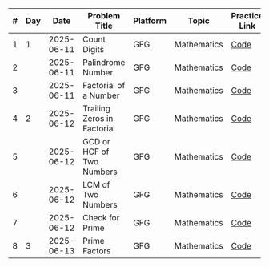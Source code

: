 | #   | Day | Date       | Problem Title               | Platform | Topic        | Practice Link                                                                 | Resources                                                                                   | Status |
|-----|-----|------------|-----------------------------|----------|--------------|-------------------------------------------------------------------------------|---------------------------------------------------------------------------------------------|--------|
| 1   | 1   | 2025-06-11 | Count Digits                | GFG      | Mathematics  | [Code](https://github.com/AnilVadthyavath/dsa-daily-log/tree/main/Mathematics/001-Count-digits) | [GFG](https://www.geeksforgeeks.org/program-count-digits-integer-3-different-methods/)       | ✅     |
| 2   |    | 2025-06-11 | Palindrome Number           | GFG      | Mathematics  | [Code](https://github.com/AnilVadthyavath/dsa-daily-log/tree/main/Mathematics/002-Palindrome-number) | [GFG](https://www.geeksforgeeks.org/c-program-check-given-string-palindrome/)                | ✅     |
| 3   |    | 2025-06-11 | Factorial of a Number       | GFG      | Mathematics  | [Code](https://github.com/AnilVadthyavath/dsa-daily-log/tree/main/Mathematics/003-Factorial-of-a-number) | [GFG](https://www.geeksforgeeks.org/program-for-factorial-of-a-number/)                      | ✅     |
| 4   | 2   | 2025-06-12 | Trailing Zeros in Factorial | GFG      | Mathematics  | [Code](https://github.com/AnilVadthyavath/dsa-daily-log/tree/main/Mathematics/004-Trailing-Zeros-in-Factorial) | [GFG](https://www.geeksforgeeks.org/count-trailing-zeroes-factorial-number/)                | ✅     |
| 5   |    | 2025-06-12 | GCD or HCF of Two Numbers   | GFG      | Mathematics  | [Code](https://github.com/AnilVadthyavath/dsa-daily-log/tree/main/Mathematics/005-GCD-or-HCF-of-two-Numbers) | [GFG](https://www.geeksforgeeks.org/c-program-find-gcd-hcf-two-numbers/)                     | ✅     |
| 6   |    | 2025-06-12 | LCM of Two Numbers          | GFG      | Mathematics  | [Code](https://github.com/AnilVadthyavath/dsa-daily-log/tree/main/Mathematics/006-LCM-of-Two-Numbers) | [GFG](https://www.geeksforgeeks.org/program-to-find-lcm-of-two-numbers/)                     | ✅     |
| 7   |    | 2025-06-12 | Check for Prime             | GFG      | Mathematics  | [Code](https://github.com/AnilVadthyavath/dsa-daily-log/tree/main/Mathematics/007-Check-for-Prime) | [GFG](https://www.geeksforgeeks.org/c-program-to-check-prime-number/)                        | ✅     |
| 8   | 3   | 2025-06-13 | Prime Factors     | GFG      | Mathematics | [Code](https://github.com/AnilVadthyavath/dsa-daily-log/tree/main/Mathematics/008-Prime-Factors) | [GFG](https://www.geeksforgeeks.org/print-all-prime-factors-of-a-given-number/) | ✅     |
